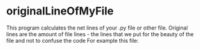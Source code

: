 # originalLineOfMyFile
This program calculates the net lines of your .py file or other file.
Original lines are the amount of file lines - the lines that we put for the beauty of the file and not to confuse the code
For example this file:
